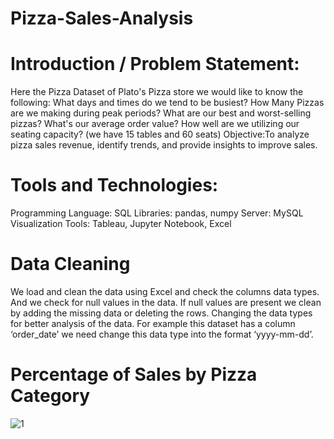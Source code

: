 # Pizza-Sales-Analysis

# Introduction / Problem Statement:
Here the Pizza Dataset of Plato's Pizza store we would like to know the following:
What days and times do we tend to be busiest?
How Many Pizzas are we making during peak periods?
What are our best and worst-selling pizzas? 
What's our average order value?
How well are we utilizing our seating capacity? (we have 15 tables and 60 seats)
Objective:To analyze pizza sales revenue, identify trends, and provide insights to improve sales. 

# Tools and Technologies:
Programming Language: SQL
Libraries: pandas, numpy
Server: MySQL
Visualization Tools: Tableau, Jupyter Notebook, Excel

# Data Cleaning
We load and clean the data using Excel and check the columns data types.
And we check for null values in the data.
If null values are present we clean by adding the missing data or deleting the rows.
Changing the data types for better analysis of the data. For example this dataset has a column ‘order_date’ we need change this data type into the format ‘yyyy-mm-dd’.

# Percentage of Sales by Pizza Category
![1](https://github.com/user-attachments/assets/e2bc2a23-dcab-431f-8f5f-f59a8401211d)

